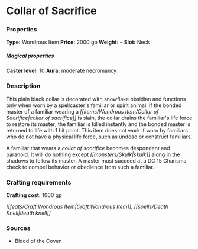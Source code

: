 ﻿---
Title: "Collar of Sacrifice"
Type: "Wondrous Item"
Price: "2000 gp"
Weight: "–"
Slot: "Neck"
Caster level: "10"
Aura: "moderate necromancy"
Description: |
  "This plain black collar is decorated with snowflake obsidian and functions only when worn by a spellcaster's familiar or spirit animal. If the bonded master of a familiar wearing a _collar of sacrifice_ is slain, the collar drains the familiar's life force to restore its master; the familiar is killed instantly and the bonded master is returned to life with 1 hit point. This item does not work if worn by familiars who do not have a physical life force, such as undead or construct familiars.
  A familiar that wears a _collar of sacrifice_ becomes despondent and paranoid. It will do nothing except skulk along in the shadows to follow its master. A master must succeed at a DC 15 Charisma check to compel behavior or obedience from such a familiar."
Crafting cost: "1000 gp"
Sources: "['Blood of the Coven']"
---

# Collar of Sacrifice

### Properties

**Type:** Wondrous Item **Price:** 2000 gp **Weight:** – **Slot:** Neck

##### Magical properties

**Caster level:** 10 **Aura:** moderate necromancy

### Description

This plain black collar is decorated with snowflake obsidian and functions only when worn by a spellcaster's familiar or spirit animal. If the bonded master of a familiar wearing a _[[items/Wondrous Item/Collar of Sacrifice|collar of sacrifice]]_ is slain, the collar drains the familiar's life force to restore its master; the familiar is killed instantly and the bonded master is returned to life with 1 hit point. This item does not work if worn by familiars who do not have a physical life force, such as undead or construct familiars.

A familiar that wears a _collar of sacrifice_ becomes despondent and paranoid. It will do nothing except _[[monsters/Skulk|skulk]]_ along in the shadows to follow its master. A master must succeed at a DC 15 Charisma check to compel behavior or obedience from such a familiar.

### Crafting requirements

**Crafting cost:** 1000 gp

_[[feats/Craft Wondrous Item|Craft Wondrous Item]]_, _[[spells/Death Knell|death knell]]_

### Sources

* Blood of the Coven